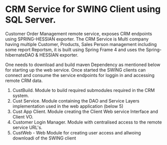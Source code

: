 # CRM Service for SWING Client using SQL Server.

Customer Order Management remote service, exposes CRM endpoints using SPRING-HESSIAN exporter.
The CRM Service is Multi company having multiple Customer, Products, Sales Person management including some report Reportsm, it is built using Spring Frame 4 and uses the Spring-hibernateDAO & HESSIAN exporter. 

One needs to download and build maven Dependency as mentioned below for starting up the web service. Once  started the SWING clients can connect and consume the service endpoints for loggin in and accessing remote CRM data.

1. CustBuild. Module to build required submodules required in the CRM system.
2. Cust Service. Module containing the DAO and Service Layers implementation used in the web application (below 5)
3. Cust App Client.  Module creating the Client Web service Interface and Client VO.
4. Customer Login Manager. Module with centralised access to the remote service URL's.
5. CustWeb - Web Module for creating user access and allwoing downloadi of the SWING client

    
